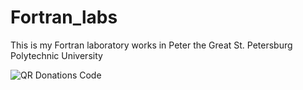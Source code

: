 # Fortran_labs
This is my Fortran laboratory works in Peter the Great St. Petersburg Polytechnic University

[Buy me a coffee!]:https://pay.cloudtips.ru/p/73a0797c
![QR Donations Code](https://api.cloudtips.ru/api/layouts/qr/73a0797c.png)

